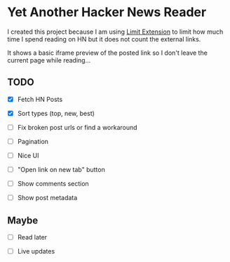 # Yet Another Hacker News Reader

I created this project because I am using [Limit Extension](https://chrome.google.com/webstore/detail/limit-set-limits-for-dist/blcdfhbibkkjpfdddnmnmhfgjlicebba?hl=en) to limit how much time I spend reading on HN but it does not count the external links. 

It shows a basic iframe preview of the posted link so I don't leave the current page while reading...

## TODO

- [x] Fetch HN Posts

- [x] Sort types (top, new, best)

- [ ] Fix broken post urls or find a workaround

- [ ] Pagination

- [ ] Nice UI

- [ ] "Open link on new tab" button

- [ ] Show comments section

- [ ] Show post metadata


## Maybe

- [ ] Read later

- [ ] Live updates
